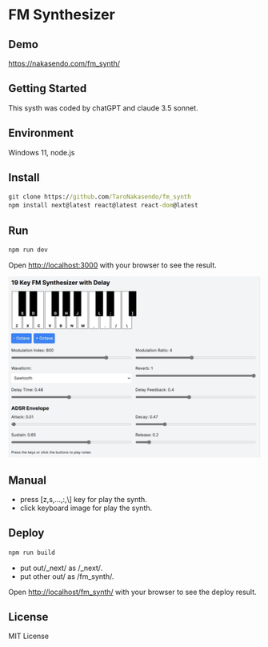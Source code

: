 # FM Synthesizer

## Demo

<https://nakasendo.com/fm_synth/>

## Getting Started

This systh was coded by chatGPT and claude 3.5 sonnet.

## Environment

Windows 11, node.js

## Install

```cmd
git clone https://github.com/TaroNakasendo/fm_synth
npm install next@latest react@latest react-dom@latest
```

## Run

```cmd
npm run dev
```

Open [http://localhost:3000](http://localhost:3000) with your browser to see the result.

![image](image.png)

## Manual

- press [z,s,...,:,\\] key for play the synth.
- click keyboard image for play the synth.

## Deploy

```cmd
npm run build
```

- put out/_next/ as /_next/.
- put other out/ as /fm_synth/.

Open [http://localhost/fm_synth/](http://localhost/fm_synth/) with your browser to see the deploy result.

## License

MIT License
